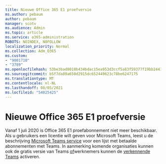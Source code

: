 ```yaml
---
title: Nieuwe Office 365 E1 proefversie
ms.author: pebaum
author: pebaum
manager: scotv
ms.audience: Admin
ms.topic: article
ms.service: o365-administration
ROBOTS: NOINDEX, NOFOLLOW
localization_priority: Normal
ms.collection: Adm_O365
ms.custom:
- "9001710"
- "3789"
ms.openlocfilehash: 53be3bad8018b434bdac15ea953d3ccf5a83f59377f19bb2441247ee4892e26c
ms.sourcegitcommit: b5f7da89a650d2915dc652449623c78be6247175
ms.translationtype: MT
ms.contentlocale: nl-NL
ms.lasthandoff: 08/05/2021
ms.locfileid: "54025425"
---
```

# <a name="new-office-365-e1-trial"></a>Nieuwe Office 365 E1 proefversie

Vanaf 1 juli 2020 is Office 365 E1 proefabonnement niet meer beschikbaar. Als u gebruikers een licentie wilt geven voor Microsoft Teams, leest u de beschrijving [Microsoft Teams service](https://docs.microsoft.com/office365/servicedescriptions/teams-service-description) voor een lijst met betaalde abonnementen met Teams. In aanmerking komende organisaties kunnen ook de gratis versie van Teams [of](https://support.office.com/article/Welcome-to-Microsoft-Teams-free-6d79a648-6913-4696-9237-ed13de64ae3c)werknemers kunnen de [verkennende Teams](https://docs.microsoft.com/MicrosoftTeams/teams-exploratory) activeren.
